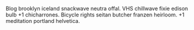 Blog brooklyn iceland snackwave neutra offal. VHS chillwave fixie edison bulb +1 chicharrones. Bicycle rights seitan butcher franzen heirloom. +1 meditation portland helvetica.
